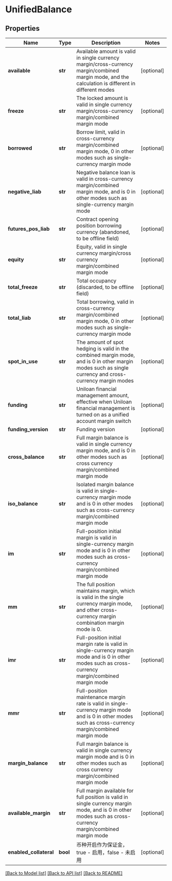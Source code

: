 # UnifiedBalance

## Properties
Name | Type | Description | Notes
------------ | ------------- | ------------- | -------------
**available** | **str** | Available amount is valid in single currency margin/cross-currency margin/combined margin mode, and the calculation is different in different modes | [optional] 
**freeze** | **str** | The locked amount is valid in single currency margin/cross-currency margin/combined margin mode | [optional] 
**borrowed** | **str** | Borrow limit, valid in cross-currency margin/combined margin mode, 0 in other modes such as single-currency margin mode | [optional] 
**negative_liab** | **str** | Negative balance loan is valid in cross-currency margin/combined margin mode, and is 0 in other modes such as single-currency margin mode | [optional] 
**futures_pos_liab** | **str** | Contract opening position borrowing currency (abandoned, to be offline field) | [optional] 
**equity** | **str** | Equity, valid in single currency margin/cross currency margin/combined margin mode | [optional] 
**total_freeze** | **str** | Total occupancy (discarded, to be offline field) | [optional] 
**total_liab** | **str** | Total borrowing, valid in cross-currency margin/combined margin mode, 0 in other modes such as single-currency margin mode | [optional] 
**spot_in_use** | **str** | The amount of spot hedging is valid in the combined margin mode, and is 0 in other margin modes such as single currency and cross-currency margin modes | [optional] 
**funding** | **str** | Uniloan financial management amount, effective when Uniloan financial management is turned on as a unified account margin switch | [optional] 
**funding_version** | **str** | Funding version | [optional] 
**cross_balance** | **str** | Full margin balance is valid in single currency margin mode, and is 0 in other modes such as cross currency margin/combined margin mode | [optional] 
**iso_balance** | **str** | Isolated margin balance is valid in single-currency margin mode and is 0 in other modes such as cross-currency margin/combined margin mode | [optional] 
**im** | **str** | Full-position initial margin is valid in single-currency margin mode and is 0 in other modes such as cross-currency margin/combined margin mode | [optional] 
**mm** | **str** | The full position maintains margin, which is valid in the single currency margin mode, and other cross-currency margin combination margin mode is 0. | [optional] 
**imr** | **str** | Full-position initial margin rate is valid in single-currency margin mode and is 0 in other modes such as cross-currency margin/combined margin mode | [optional] 
**mmr** | **str** | Full-position maintenance margin rate is valid in single-currency margin mode and is 0 in other modes such as cross-currency margin/combined margin mode | [optional] 
**margin_balance** | **str** | Full margin balance is valid in single currency margin mode and is 0 in other modes such as cross currency margin/combined margin mode | [optional] 
**available_margin** | **str** | Full margin available for full position is valid in single currency margin mode, and is 0 in other modes such as cross-currency margin/combined margin mode | [optional] 
**enabled_collateral** | **bool** | 币种开启作为保证金，true - 启用，false - 未启用 | [optional] 

[[Back to Model list]](../README.md#documentation-for-models) [[Back to API list]](../README.md#documentation-for-api-endpoints) [[Back to README]](../README.md)


